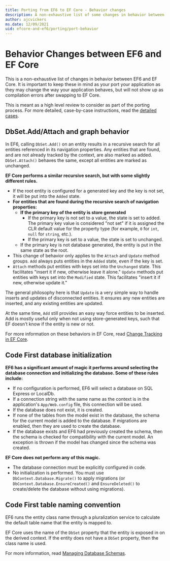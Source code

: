 ```yaml
---
title: Porting from EF6 to EF Core - Behavior changes
description: A non-exhaustive list of some changes in behavior between EF6 and EF Core.
author: ajcvickers
ms.date: 12/09/2021
uid: efcore-and-ef6/porting/port-behavior
---
```

# Behavior Changes between EF6 and EF Core

This is a non-exhaustive list of changes in behavior between EF6 and EF Core. It is important to keep these in mind as your port your application as they may change the way your application behaves, but will not show up as compilation errors after swapping to EF Core.

This is meant as a high level review to consider as part of the porting process. For more detailed, case-by-case instructions, read the [detailed cases](xref:efcore-and-ef6/porting/port-detailed-cases).

## DbSet.Add/Attach and graph behavior

In EF6, calling `DbSet.Add()` on an entity results in a recursive search for all entities referenced in its navigation properties. Any entities that are found, and are not already tracked by the context, are also marked as added. `DbSet.Attach()` behaves the same, except all entities are marked as unchanged.

**EF Core performs a similar recursive search, but with some slightly different rules.**

- If the root entity is configured for a generated key and the key is not set, it will be put into the `Added` state.
- **For entities that are found during the recursive search of navigation properties:**
  - **If the primary key of the entity is store generated**
    - If the primary key is not set to a value, the state is set to added. The primary key value is considered "not set" if it is assigned the CLR default value for the property type (for example, `0` for `int`, `null` for `string`, etc.).
    - If the primary key is set to a value, the state is set to unchanged.
  - If the primary key is not database generated, the entity is put in the same state as the root.
- This change of behavior only applies to the `Attach` and `Update` method groups. `Add` always puts entities in the `Added` state, even if the key is set.
- `Attach` methods put entities with keys set into the `Unchanged` state. This facilitates "insert it if new, otherwise leave it alone." `Update` methods put entities with keys set into the `Modified` state. This facilitates "insert it if new, otherwise update it."

The general philosophy here is that `Update` is a very simple way to handle inserts and updates of disconnected entities. It ensures any new entities are inserted, and any existing entities are updated.

At the same time, `Add` still provides an easy way force entities to be inserted. Add is mostly useful only when not using store-generated keys, such that EF doesn't know if the entity is new or not.

For more information on these behaviors in EF Core, read [Change Tracking in EF Core](xref:core/change-tracking/index).

## Code First database initialization

**EF6 has a significant amount of magic it performs around selecting the database connection and initializing the database. Some of these rules include:**

- If no configuration is performed, EF6 will select a database on SQL Express or LocalDb.
- If a connection string with the same name as the context is in the application's `App/Web.config` file, this connection will be used.
- If the database does not exist, it is created.
- If none of the tables from the model exist in the database, the schema for the current model is added to the database. If migrations are enabled, then they are used to create the database.
- If the database exists and EF6 had previously created the schema, then the schema is checked for compatibility with the current model. An exception is thrown if the model has changed since the schema was created.

**EF Core does not perform any of this magic.**

- The database connection must be explicitly configured in code.
- No initialization is performed. You must use `DbContext.Database.Migrate()` to apply migrations (or `DbContext.Database.EnsureCreated()` and `EnsureDeleted()` to create/delete the database without using migrations).

## Code First table naming convention

EF6 runs the entity class name through a pluralization service to calculate the default table name that the entity is mapped to.

EF Core uses the name of the `DbSet` property that the entity is exposed in on the derived context. If the entity does not have a `DbSet` property, then the class name is used.

For more information, read [Managing Database Schemas](xref:core/managing-schemas/index).
